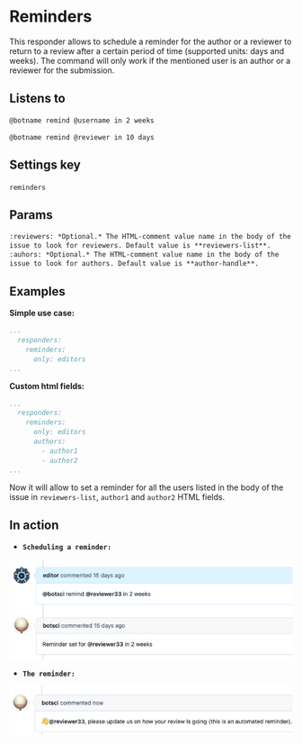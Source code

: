 Reminders
=========

This responder allows to schedule a reminder for the author or a reviewer to return to a review after a certain period of time (supported units: days and weeks). The command will only work if the mentioned user is an author or a reviewer for the submission.


## Listens to

```
@botname remind @username in 2 weeks
```
```
@botname remind @reviewer in 10 days
```

## Settings key

`reminders`

## Params
```eval_rst
:reviewers: *Optional.* The HTML-comment value name in the body of the issue to look for reviewers. Default value is **reviewers-list**.
:auhors: *Optional.* The HTML-comment value name in the body of the issue to look for authors. Default value is **author-handle**.

```

## Examples

**Simple use case:**
```yaml
...
  responders:
    reminders:
      only: editors
...
```

**Custom html fields:**
```yaml
...
  responders:
    reminders:
      only: editors
      authors:
        - author1
        - author2
...
```
Now it will allow to set a reminder for all the users listed in the body of the issue in `reviewers-list`, `author1` and `author2` HTML fields.

## In action

* **`Scheduling a reminder:`**

![](../images/responders/reminders_1.png "Reminders responder in action: Scheduling a reminder")

* **`The reminder:`**

![](../images/responders/reminders_2.png "Reminders responder in action: Reviewer reminder")


